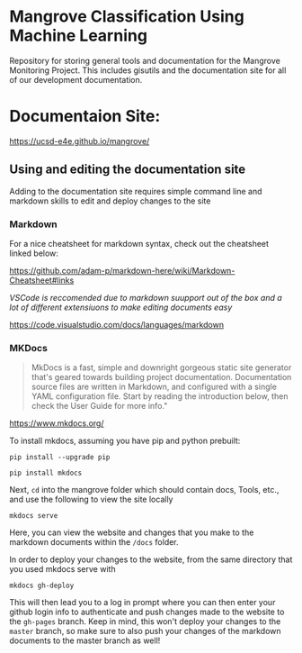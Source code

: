 # Mangrove Classification Using Machine Learning 

Repository for storing general tools and documentation for the Mangrove Monitoring Project. This includes gisutils and the documentation site for all of our development documentation. 

# Documentaion Site: 
https://ucsd-e4e.github.io/mangrove/


## Using and editing the documentation site

Adding to the documentation site requires simple command line and markdown skills to edit and deploy changes to the site

### Markdown 

For a nice cheatsheet for markdown syntax, check out the cheatsheet linked below:

https://github.com/adam-p/markdown-here/wiki/Markdown-Cheatsheet#links

*VSCode is reccomended due to markdown suupport out of the box and a lot of different extensiuons to make editing documents easy*

https://code.visualstudio.com/docs/languages/markdown


### MKDocs 

>MkDocs is a fast, simple and downright gorgeous static site generator that's geared towards building project documentation. Documentation source files are written in Markdown, and configured with a single YAML configuration file. Start by reading the introduction below, then check the User Guide for more info." 

https://www.mkdocs.org/

To install mkdocs, assuming you have pip and python prebuilt:

```console
pip install --upgrade pip
```   
```console
pip install mkdocs
```   

Next, `cd` into the mangrove folder which should contain docs, Tools, etc., and use the following to view the site locally

```console
mkdocs serve
```   

Here, you can view the website and changes that you make to the markdown documents within the `/docs` folder.

In order to deploy your changes to the website, from the same directory that you used mkdocs serve with

```console 
mkdocs gh-deploy
```

This will then lead you to a log in prompt where you can then enter your github login info to authenticate and push changes made to the website to the `gh-pages` branch. Keep in mind, this won't deploy your changes to the `master` branch, so make sure to also push your changes of the markdown documents to the master branch as well!
